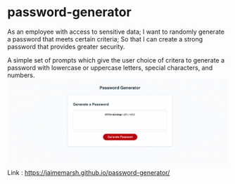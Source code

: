# password-generator
As an employee with access to sensitive data;
I want to randomly generate a password that meets certain criteria;
So that I can create a strong password that provides greater security. 

A simple set of prompts which give the user choice of critera to generate a password with lowercase or uppercase letters, special characters, and numbers.
<img src="./assets/screenshot.png">
Link : https://jaimemarsh.github.io/password-generator/